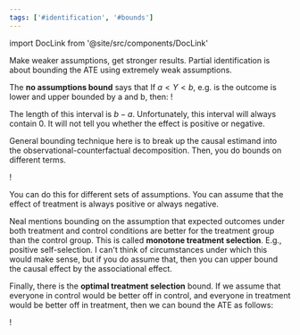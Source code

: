 ```yaml
---
tags: ['#identification', '#bounds']
---
```


import DocLink from '@site/src/components/DocLink'

 

Make weaker assumptions, get stronger results. Partial identification is about bounding the ATE using extremely weak assumptions.

The **no assumptions bound** says that If $a < Y < b$, e.g. is the outcome is lower and upper bounded by a and b, then:
!<DocLink to="Pasted image 20211016234133.png"/>

The length of this interval is $b - a$. Unfortunately, this interval will always contain 0. It will not tell you whether the effect is positive or negative.

General bounding technique here is to break up the causal estimand into the observational-counterfactual decomposition. Then, you do bounds on different terms.

!<DocLink to="Pasted image 20211016234504.png"/>

You can do this for different sets of assumptions. You can assume that the effect of treatment is always positive or always negative.

Neal mentions bounding on the assumption that expected outcomes under both treatment and control conditions are better for the treatment group than the control group. This is called **monotone treatment selection**. E.g., positive self-selection. I can't think of circumstances under which this would make sense, but if you do assume that, then you can upper bound the causal effect by the associational effect.

Finally, there is the **optimal treatment selection** bound. If we assume that everyone in control would be better off in control, and everyone in treatment would be better off in treatment, then we can bound the ATE as follows:

!<DocLink to="Pasted image 20211016235632.png"/>